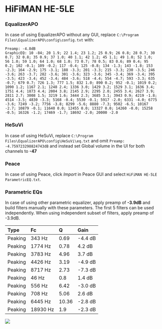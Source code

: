 # HiFiMAN HE-5LE

### EqualizerAPO
In case of using EqualizerAPO without any GUI, replace `C:\Program Files\EqualizerAPO\config\config.txt`
with:
```
Preamp: -4.8dB
GraphicEQ: 10 -84; 20 1.9; 22 1.4; 23 1.2; 25 0.9; 26 0.8; 28 0.7; 30 0.7; 32 0.8; 35 0.9; 37 1.0; 40 1.1; 42 1.2; 45 1.1; 49 1.0; 52 1.0; 56 1.0; 59 1.0; 64 1.0; 68 1.0; 73 0.7; 78 0.5; 83 0.6; 89 0.4; 95 0.2; 102 -0.1; 109 -0.2; 117 -0.4; 125 -0.8; 134 -1.3; 143 -1.8; 153 -2.3; 164 -2.9; 175 -3.1; 188 -3.3; 201 -3.3; 215 -3.3; 230 -3.5; 246 -3.6; 263 -3.7; 282 -3.6; 301 -3.6; 323 -3.6; 345 -3.4; 369 -3.4; 395 -3.5; 423 -3.4; 452 -3.4; 484 -3.6; 518 -4.4; 554 -4.7; 593 -3.3; 635 -0.7; 679 0.7; 726 1.3; 777 1.5; 832 1.0; 890 0.2; 952 -0.1; 1019 0.2; 1090 1.2; 1167 2.1; 1248 2.4; 1336 3.0; 1429 3.2; 1529 3.1; 1636 3.4; 1751 4.4; 1873 4.4; 2004 3.8; 2145 2.9; 2295 2.0; 2455 3.4; 2627 3.9; 2811 2.7; 3008 1.5; 3219 1.6; 3444 2.3; 3685 3.1; 3943 0.9; 4219 -1.8; 4514 -3.5; 4830 -3.3; 5168 -0.4; 5530 -0.1; 5917 -2.0; 6331 -4.0; 6775 -3.6; 7249 -3.2; 7756 -3.8; 8299 -5.6; 8880 -7.3; 9502 -6.5; 10167 -2.7; 10879 -0.1; 11640 0.0; 12455 0.0; 13327 0.0; 14260 -0.0; 15258 -0.5; 16326 -1.2; 17469 -1.7; 18692 -2.0; 20000 -2.0
```

### HeSuVi
In case of using HeSuVi, replace `C:\Program Files\EqualizerAPO\config\HeSuVi\eq.txt` and omit `Preamp:
-4.759723298824743dB` and instead set Global volume in the UI for both channels to **-47**

### Peace
In case of using Peace, click *Import* in Peace GUI and select `HiFiMAN HE-5LE ParametricEQ.txt`.

### Parametric EQs
In case of using other parametric equalizer, apply preamp of **-3.9dB** and build filters manually
with these parameters. The first 5 filters can be used independently.
When using independent subset of filters, apply preamp of -3.9dB.

| Type    | Fc       |     Q | Gain    |
|:--------|:---------|:------|:--------|
| Peaking | 343 Hz   |  0.69 | -4.4 dB |
| Peaking | 1774 Hz  |  0.78 | 4.2 dB  |
| Peaking | 3783 Hz  |  4.96 | 3.7 dB  |
| Peaking | 4426 Hz  |  3.19 | -4.9 dB |
| Peaking | 8717 Hz  |  2.73 | -7.3 dB |
| Peaking | 46 Hz    |  0.8  | 1.4 dB  |
| Peaking | 556 Hz   |  6.42 | -3.0 dB |
| Peaking | 708 Hz   |  5.06 | 2.6 dB  |
| Peaking | 6445 Hz  | 10.36 | -2.8 dB |
| Peaking | 18930 Hz |  1.9  | -2.3 dB |

![](https://raw.githubusercontent.com/jaakkopasanen/AutoEq/master/results/headphonecom/sbaf-serious/HiFiMAN%20HE-5LE/HiFiMAN%20HE-5LE.png)